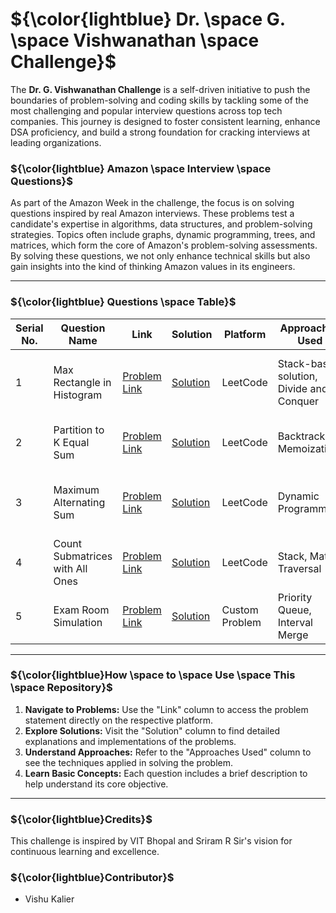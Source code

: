 # ${\color{lightblue} Dr. \space G. \space Vishwanathan \space Challenge}$

The **Dr. G. Vishwanathan Challenge** is a self-driven initiative to push the boundaries of problem-solving and coding skills by tackling some of the most challenging and popular interview questions across top tech companies. This journey is designed to foster consistent learning, enhance DSA proficiency, and build a strong foundation for cracking interviews at leading organizations.

### ${\color{lightblue} Amazon \space Interview \space Questions}$

As part of the Amazon Week in the challenge, the focus is on solving questions inspired by real Amazon interviews. These problems test a candidate's expertise in algorithms, data structures, and problem-solving strategies. Topics often include graphs, dynamic programming, trees, and matrices, which form the core of Amazon's problem-solving assessments. By solving these questions, we not only enhance technical skills but also gain insights into the kind of thinking Amazon values in its engineers.

---

### ${\color{lightblue} Questions \space Table}$

| Serial No. | Question Name              | Link                                                                 | Solution                        | Platform      | Approaches Used                      | Basic Description                                   |
|------------|----------------------------|----------------------------------------------------------------------|---------------------------------|---------------|---------------------------------------|---------------------------------------------------|
| 1          | Max Rectangle in Histogram | [Problem Link](https://leetcode.com/problems/largest-rectangle-in-histogram/) | [Solution](./solutions/MaxRectangleHistogram.md) | LeetCode      | Stack-based solution, Divide and Conquer | Finds the largest rectangular area in a histogram |
| 2          | Partition to K Equal Sum   | [Problem Link](https://leetcode.com/problems/partition-to-k-equal-sum-subsets/) | [Solution](./solutions/PartitionKEqualSum.md)    | LeetCode      | Backtracking, Memoization               | Divides an array into subsets of equal sums       |
| 3          | Maximum Alternating Sum    | [Problem Link](https://leetcode.com/problems/maximum-alternating-subsequence-sum/) | [Solution](./solutions/MaxAlternatingSum.md)     | LeetCode      | Dynamic Programming                      | Calculates max alternating sum of subsequences    |
| 4          | Count Submatrices with All Ones | [Problem Link](https://leetcode.com/problems/count-submatrices-with-all-ones/) | [Solution](./solutions/CountSubmatrices.md)      | LeetCode      | Stack, Matrix Traversal                  | Counts submatrices consisting only of 1s          |
| 5          | Exam Room Simulation       | [Problem Link](https://example.com/exam-room)                        | [Solution](./solutions/ExamRoomSimulation.md)    | Custom Problem | Priority Queue, Interval Merge           | Simulates seat allocation in an exam room         |

---

### ${\color{lightblue}How \space to \space Use \space This \space Repository}$

1. **Navigate to Problems:** Use the "Link" column to access the problem statement directly on the respective platform.
2. **Explore Solutions:** Visit the "Solution" column to find detailed explanations and implementations of the problems.
3. **Understand Approaches:** Refer to the "Approaches Used" column to see the techniques applied in solving the problem.
4. **Learn Basic Concepts:** Each question includes a brief description to help understand its core objective.

---

### ${\color{lightblue}Credits}$

This challenge is inspired by VIT Bhopal and Sriram R Sir's vision for continuous learning and excellence.

### ${\color{lightblue}Contributor}$

- Vishu Kalier

